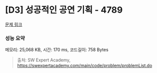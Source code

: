 # [D3] 성공적인 공연 기획 - 4789 

[문제 링크](https://swexpertacademy.com/main/code/problem/problemDetail.do?contestProbId=AWS2dSgKA8MDFAVT) 

### 성능 요약

메모리: 25,068 KB, 시간: 170 ms, 코드길이: 758 Bytes



> 출처: SW Expert Academy, https://swexpertacademy.com/main/code/problem/problemList.do